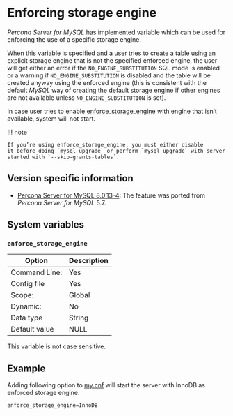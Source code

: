 # Enforcing storage engine

*Percona Server for MySQL* has implemented variable which can be used for enforcing the
use of a specific storage engine.

When this variable is specified and a user tries to create a table using an
explicit storage engine that is not the specified enforced engine, the user
will get either an error if the `NO_ENGINE_SUBSTITUTION` SQL mode is enabled
or a warning if `NO_ENGINE_SUBSTITUTION` is disabled and the table
will be created anyway using the enforced engine (this is consistent with the
default *MySQL* way of creating the default storage engine if other engines
are not available unless `NO_ENGINE_SUBSTITUTION` is set).

In case user tries to enable [enforce_storage_engine](#enforce_storage_engine) with engine that isn’t available, system will not start.

!!! note

    If you’re using enforce_storage_engine, you must either disable
    it before doing `mysql_upgrade` or perform `mysql_upgrade` with server
    started with `--skip-grants-tables`.

## Version specific information

* [Percona Server for MySQL 8.0.13-4](https://docs.percona.com/percona-server/8.0/release-notes/Percona-Server-8.0.13-4.html): The feature was ported from *Percona Server for MySQL* 5.7.

## System variables

### `enforce_storage_engine`

| Option         | Description        |
| -------------- | ------------------ |
| Command Line:  | Yes                |
| Config file    | Yes                |
| Scope:         | Global             |
| Dynamic:       | No                 |
| Data type      | String             |
| Default value  | NULL               |

This variable is not case sensitive.

## Example

Adding following option to [my.cnf](glossary.md#my.cnf) will start the server with InnoDB as enforced storage engine.

```text
enforce_storage_engine=InnoDB
```
